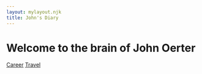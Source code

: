 ```yaml
---
layout: mylayout.njk
title: John's Diary
---
```


# Welcome to the brain of John Oerter

[Career](/career)
[Travel](/travel)

